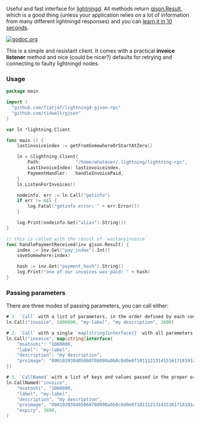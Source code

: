 Useful and fast interface for [lightningd](https://github.com/ElementsProject/lightning/). All methods return [gjson.Result](https://godoc.org/github.com/tidwall/gjson#Result), which is a good thing (unless your application relies on a lot of information from many different lightningd responses) and you can [learn it in 10 seconds](https://github.com/tidwall/gjson#get-a-value).

[![godoc.org](https://img.shields.io/badge/reference-godoc-blue.svg)](https://godoc.org/github.com/fiatjaf/lightningd-gjson-rpc)

This is a simple and resistant client. It comes with a practical **invoice listener** method and nice (could be nicer?) defaults for retrying and connecting to faulty lightningd nodes.

### Usage

```go
package main

import (
  "github.com/fiatjaf/lightningd-gjson-rpc"
  "github.com/tidwall/gjson"
)

var ln *lightning.Client

func main () {
    lastinvoiceindex := getFromSomewhereOrStartAtZero()

    ln = &lightning.Client{
        Path:             "/home/whatever/.lightning/lightning-rpc",
        LastInvoiceIndex: lastinvoiceindex,
        PaymentHandler:   handleInvoicePaid,
    }
    ln.ListenForInvoices()

    nodeinfo, err := ln.Call("getinfo")
    if err != nil {
        log.Fatal("getinfo error: " + err.Error())
    }

    log.Print(nodeinfo.Get("alias").String())
}

// this is called with the result of `waitanyinvoice`
func handlePaymentReceived(inv gjson.Result) {
    index := inv.Get("pay_index").Int()
    saveSomewhere(index)

    hash := inv.Get("payment_hash").String()
    log.Print("one of our invoices was paid: " + hash)
}
```

### Passing parameters

There are three modes of passing parameters, you can call either:

```go
# 1. `Call` with a list of parameters, in the order defined by each command;
ln.Call("invoice", 1000000, "my-label", "my description", 3600)

# 2. `Call` with a single `map[string]interface{}` with all parameters properly named; or
ln.Call("invoice", map[string]interface{
    "msatoshi": "1000000,
    "label": "my-label",
    "description": "my description",
    "preimage": "000102030405060708090a0b0c0d0e0f101112131415161718191a1b1c1d1e1f"
})

# 3. `CallNamed` with a list of keys and values passed in the proper order.
ln.CallNamed("invoice",
    "msatoshi", "1000000,
    "label", "my-label",
    "description", "my description",
    "preimage", "000102030405060708090a0b0c0d0e0f101112131415161718191a1b1c1d1e1f",
    "expiry", 3600,
)
```
